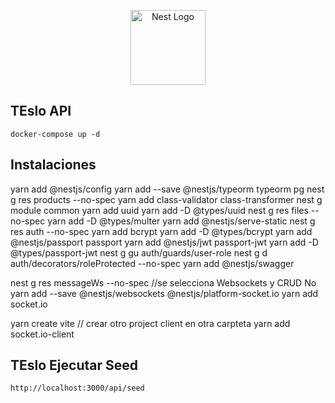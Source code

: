 <p align="center">
  <a href="http://nestjs.com/" target="blank"><img src="https://nestjs.com/img/logo-small.svg" width="120" alt="Nest Logo" /></a>
</p>

[circleci-image]: https://img.shields.io/circleci/build/github/nestjs/nest/master?token=abc123def456
[circleci-url]: https://circleci.com/gh/nestjs/nest

## TEslo API
```
docker-compose up -d
```

## Instalaciones 
yarn add @nestjs/config
yarn add --save @nestjs/typeorm typeorm pg
nest g res products --no-spec
yarn add class-validator class-transformer
nest g module common
yarn add uuid
yarn add -D  @types/uuid
nest g res files --no-spec
yarn add -D  @types/multer
yarn add  @nestjs/serve-static
nest g res auth --no-spec
yarn add bcrypt
yarn add -D @types/bcrypt
yarn add @nestjs/passport passport
yarn add @nestjs/jwt passport-jwt
yarn add -D @types/passport-jwt
nest g gu auth/guards/user-role
nest g d auth/decorators/roleProtected --no-spec
yarn add @nestjs/swagger

nest g res messageWs --no-spec //se selecciona Websockets y CRUD No
yarn add --save @nestjs/websockets @nestjs/platform-socket.io
yarn add socket.io

yarn create vite // crear otro project client en otra carpteta
yarn add socket.io-client



## TEslo Ejecutar Seed
```
http://localhost:3000/api/seed
```